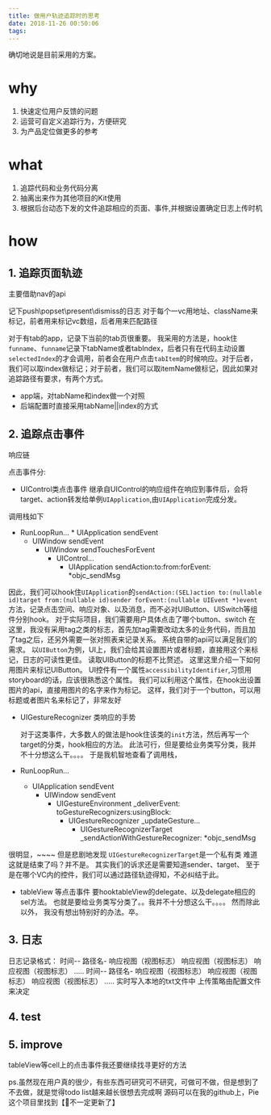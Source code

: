 ```yaml
---
title: 做用户轨迹追踪时的思考
date: 2018-11-26 00:50:06
tags:
---
```

确切地说是目前采用的方案。
# why 
1. 快速定位用户反馈的问题
2. 运营可自定义追踪行为，方便研究
3. 为产品定位做更多的参考
# what 
1. 追踪代码和业务代码分离
2. 抽离出来作为其他项目的Kit使用
3. 根据后台动态下发的文件追踪相应的页面、事件,并根据设置确定日志上传时机
# how
## 1. 追踪页面轨迹
   主要借助nav的api 

   记下push\popset\present\dismiss的日志 
   对于每个一vc用地址、className来标记，前者用来标记vc数组，后者用来匹配路径

对于有tab的app，记录下当前的tab页很重要。
我采用的方法是，hook住`funname`、`funname`记录下tabName或者tabIndex，后者只有在代码主动设置`selectedIndex`的才会调用，前者会在用户点击`tabItem`的时候响应。对于后者，我们可以取index做标记；对于前者，我们可以取itemName做标记，因此如果对追踪路径有要求，有两个方式。
  * app端，对tabName和index做一个对照
  * 后端配置时直接采用tabName||index的方式

  
## 2. 追踪点击事件
   响应链

   点击事件分: 
   * UIControl类点击事件 
   继承自UIControl的响应组件在响应到事件后，会将target、action转发给单例`UIApplication`,由`UIApplication`完成分发。
   
   
   调用栈如下
   * RunLoopRun...
    * UIApplication sendEvent
      * UIWindow sendEvent
        * UIWindow sendTouchesForEvent
          * UIControl...
            * UIApplication sendAction:to:from:forEvent:
              *objc_sendMsg
   
   因此，我们可以hook住`UIApplication`的`sendAction:(SEL)action to:(nullable id)target from:(nullable id)sender forEvent:(nullable UIEvent *)event`方法，记录点击空间、响应对象、以及消息，而不必对UIButton、UISwitch等组件分别hook。
   对于实际项目，我们需要用户具体点击了哪个button、switch
   在这里，我没有采用tag之类的标志，首先加tag需要改动太多的业务代码，而且加了tag之后，还另外需要一张对照表来记录关系。
   系统自带的api可以满足我们的需求。
   以`UIButton`为例，UI上，我们会给其设置图片或者标题，直接用这个来标记，日志的可读性更佳。
   读取UIButton的标题不比赘述。
   这里这里介绍一下如何用图片来标记UIButton。
   UI控件有一个属性`accessibilityIdentifier`,习惯用storyboard的话，应该很熟悉这个属性。
   我们可以利用这个属性，在hook出设置图片的api，直接用图片的名字来作为标记。
   这样，我们对于一个button，可以用标题或者图片名来标记了，非常友好
  


   * UIGestureRecognizer 类响应的手势 



     对于这类事件，大多数人的做法是hook住该类的`init`方法，然后再写一个target的分类，hook相应的方法。
     此法可行，但是要给业务类写分类，我并不十分想这么干。。。。
     于是我机智地查看了调用栈，
  * RunLoopRun...
    * UIApplication sendEvent
      * UIWindow sendEvent
        * UIGestureEnvironment _deliverEvent: toGestureRecognizers:usingBlock: 
          * UIGestureRecognizer _updateGesture...
            * UIGestureRecognizerTarget  _sendActionWithGestureRecognizer:
              *objc_sendMsg
              
 
  很明显，~~~~
  但是悲剧地发现 `UIGestureRecognizerTarget`是一个私有类
  难道这就是结束了吗？并不是。
  其实我们的诉求还是需要知道sender、target、 至于是在哪个VC内的控件，我们可以通过路径轨迹得知，不必纠结于此。
 
     


  * tableView 等点击事件
  要hooktableView的delegate、以及delegate相应的sel方法。
  也就是要给业务类写分类了。。我并不十分想这么干。。。。
  然而除此以外，
  我没有想出特别好的办法。卒。


## 3. 日志
日志记录格式：
时间-- 路径名-
        响应视图（视图标志）
        响应视图（视图标志）
        响应视图（视图标志）
       .....
时间-- 路径名-
        响应视图（视图标志）
        响应视图（视图标志）
        响应视图（视图标志）
       .....
实时写入本地的txt文件中
上传策略由配置文件来决定
## 4. test 



## 5. improve 
  tableView等cell上的点击事件我还要继续找寻更好的方法


ps.虽然现在用户真的很少，有些东西可研究可不研究，可做可不做，但是想到了不去做，就是觉得todo list越来越长很想去完成啊
源码可以在我的github上，Pie这个项目里找到【不一定更新了】